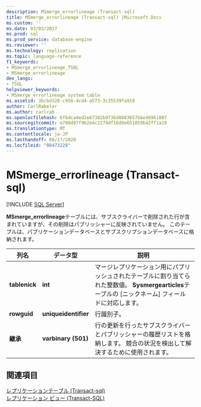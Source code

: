```yaml
---
description: MSmerge_errorlineage (Transact-sql)
title: MSmerge_errorlineage (Transact-sql) |Microsoft Docs
ms.custom: ''
ms.date: 03/03/2017
ms.prod: sql
ms.prod_service: database-engine
ms.reviewer: ''
ms.technology: replication
ms.topic: language-reference
f1_keywords:
- MSmerge_errorlineage_TSQL
- MSmerge_errorlineage
dev_langs:
- TSQL
helpviewer_keywords:
- MSmerge_errorlineage system table
ms.assetid: 3bcbd328-c958-4cd4-a573-3c35539fa919
author: CarlRabeler
ms.author: carlrab
ms.openlocfilehash: bf6dca4ed2e67382b9736d0883657bbe46961007
ms.sourcegitcommit: e700497f962e4c2274df16d9e651059b42ff1a10
ms.translationtype: MT
ms.contentlocale: ja-JP
ms.lasthandoff: 08/17/2020
ms.locfileid: "88473228"
---
```

# <a name="msmerge_errorlineage-transact-sql"></a>MSmerge_errorlineage (Transact-sql)
[!INCLUDE [SQL Server](../../includes/applies-to-version/sqlserver.md)]

  **MSmerge_errorlineage**テーブルには、サブスクライバーで削除された行が含まれていますが、その削除はパブリッシャーに反映されていません。 このテーブルは、パブリケーションデータベースとサブスクリプションデータベースに格納されます。  
  
|列名|データ型|説明|  
|-----------------|---------------|-----------------|  
|**tablenick**|**int**|マージレプリケーション用にパブリッシュされたテーブルに割り当てられた整数値。 **Sysmergearticles**テーブルの [ニックネーム] フィールドに対応します。|  
|**rowguid**|**uniqueidentifier**|行識別子。|  
|**継承**|**varbinary (501)**|行の更新を行ったサブスクライバーとパブリッシャーの履歴リストを格納します。 競合の状況を検出して解決するために使用されます。|  
  
## <a name="see-also"></a>関連項目  
 [レプリケーションテーブル &#40;Transact-sql&#41;](../../relational-databases/system-tables/replication-tables-transact-sql.md)   
 [レプリケーション ビュー &#40;Transact-SQL&#41;](../../relational-databases/system-views/replication-views-transact-sql.md)  
  
  
